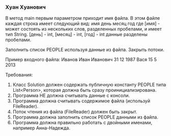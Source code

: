 
### Хуан Хуанович

В метод main первым параметром приходит имя файла.
В этом файле каждая строка имеет следующий вид:
имя день месяц год
где [имя] - может состоять из нескольких слов, разделенных пробелами, и имеет тип String.
[день] - int, [месяц] - int, [год] - int
данные разделены пробелами.

Заполнить список PEOPLE используя данные из файла.
Закрыть потоки.

Пример входного файла:
Иванов Иван Иванович 31 12 1987
Вася 15 5 2013


Требования:
1.	Класс Solution должен содержать публичную константу PEOPLE типа List&lt;Person&gt;, которая должна быть сразу проинициализирована.
2.	Программа НЕ должна считывать данные с консоли.
3.	Программа должна считывать содержимое файла (используй FileReader).
4.	Поток чтения из файла (FileReader) должен быть закрыт.
5.	Программа должна заполнить список PEOPLE данными из файла.
6.	Программа должна правильно работать с двойными именами, например Анна-Надежда.


